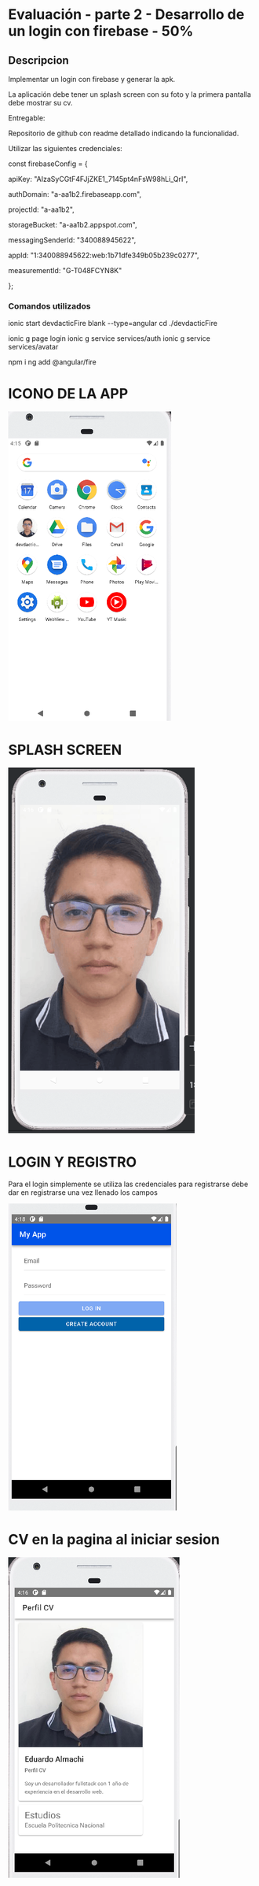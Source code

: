 # Evaluación - parte 2 - Desarrollo de un login con firebase - 50%

## Descripcion

Implementar un login con firebase y generar la apk.

La aplicación debe tener un splash screen con su foto y la primera pantalla debe mostrar su cv.

Entregable:

Repositorio de github con readme detallado indicando la funcionalidad.

Utilizar las siguientes credenciales:

const firebaseConfig = {

apiKey: "AIzaSyCGtF4FJjZKE1_7145pt4nFsW98hLi_QrI",

authDomain: "a-aa1b2.firebaseapp.com",

projectId: "a-aa1b2",

storageBucket: "a-aa1b2.appspot.com",

messagingSenderId: "340088945622",

appId: "1:340088945622:web:1b71dfe349b05b239c0277",

measurementId: "G-T048FCYN8K"

};

### Comandos utilizados

ionic start devdacticFire blank --type=angular
cd ./devdacticFire

ionic g page login
ionic g service services/auth
ionic g service services/avatar

npm i
ng add @angular/fire

# ICONO DE LA APP

![alt text](image.png)

# SPLASH SCREEN

![alt text](image-1.png)

# LOGIN Y REGISTRO

Para el login simplemente se utiliza las credenciales para registrarse debe dar en registrarse una vez llenado los campos

![alt text](image-4.png)

# CV en la pagina al iniciar sesion

![alt text](image-3.png)

